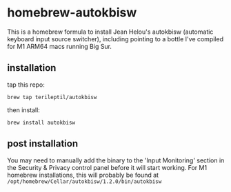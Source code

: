 # homebrew-autokbisw

This is a homebrew formula to install Jean Helou's autokbisw (automatic keyboard input source switcher), 
including pointing to a bottle I've compiled for M1 ARM64 macs running Big Sur. 


## installation
tap this repo:

`brew tap terileptil/autokbisw`

then install:

`brew install autokbisw`

## post installation
You may need to manually add the binary to the 'Input Monitoring' section in the Security & Privacy control panel before it will start working.
For M1 homebrew installations, this will probably be found at `/opt/homebrew/Cellar/autokbisw/1.2.0/bin/autokbisw`
